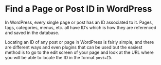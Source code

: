# Find a Page or Post ID in WordPress

In WordPress, every single page or post has an ID associated to it. Pages, tags, categories, menus, etc. all have ID’s which is how they are referenced and saved in the database. 

Locating an ID of any post or page in WordPress is fairly simple, and there are different ways and even plugins that can be used but the easiest method is to go to the edit screen of your page and look at the URL where you will be able to locate the ID in the format `post=ID`.

